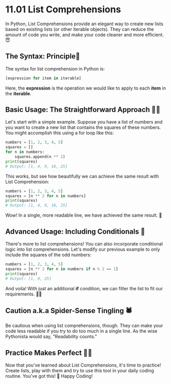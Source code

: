 # 11.01 List Comprehensions

In Python, List Comprehensions provide an elegant way to create new lists based on existing lists (or other iterable objects). They can reduce the amount of code you write, and make your code cleaner and more efficient. 😇

## The Syntax:  Principle📝

The syntax for list comprehension in Python is:
```python
[expression for item in iterable]
```
Here, the **expression** is the operation we would like to apply to each **item** in the **iterable**. 

## Basic Usage: The Straightforward Approach 🚶‍♂️

Let's start with a simple example. Suppose you have a list of numbers and you want to create a new list that contains the squares of these numbers. You might accomplish this using a for loop like this:
```python
numbers = [1, 2, 3, 4, 5]
squares = []
for n in numbers:
    squares.append(n ** 2)
print(squares)
# Output: [1, 4, 9, 16, 25]
```
This works, but see how beautifully we can achieve the same result with List Comprehension:

```python
numbers = [1, 2, 3, 4, 5]
squares = [n ** 2 for n in numbers]
print(squares)
# Output: [1, 4, 9, 16, 25]
```
Wow! In a single, more readable line, we have achieved the same result. 🎉

## Advanced Usage: Including Conditionals 🎲

There's more to list comprehensions! You can also incorporate conditional logic into list comprehensions. Let's modify our previous example to only include the squares of the odd numbers:

```python
numbers = [1, 2, 3, 4, 5]
squares = [n ** 2 for n in numbers if n % 2 == 1]
print(squares)
# Output: [1, 9, 25]
```
And voila! With just an additional **if** condition, we can filter the list to fit our requirements. 🕵️‍♂️

## Caution a.k.a Spider-Sense Tingling 🕷️

Be cautious when using list comprehensions, though. They can make your code less readable if you try to do too much in a single line. As the wise Pythonista would say, "Readability counts." 

## Practice Makes Perfect 🏋️‍♀️

Now that you've learned about List Comprehensions, it's time to practice! Create lists, play with them and try to use this tool in your daily coding routine.  You've got this! 💪 Happy Coding!